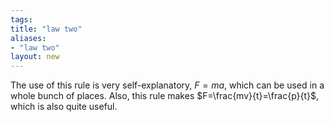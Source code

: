 ```yaml
---
tags: 
title: "law two"
aliases:
- "law two"
layout: new
---
```


The use of this rule is very self-explanatory, $F=ma$, which can be used in a whole bunch of places. Also, this rule makes $F=\frac{mv}{t}=\frac{p}{t}$, which is also quite useful.
